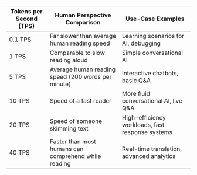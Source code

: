 | Tokens per Second (TPS) | Human Perspective Comparison | Use-Case Examples |
|--------------------------|------------------------------|-------------------|
| 0.1 TPS                  | Far slower than average human reading speed | Learning scenarios for AI, debugging |
| 1 TPS                    | Comparable to slow reading aloud | Simple conversational AI |
| 5 TPS                    | Average human reading speed (200 words per minute) | Interactive chatbots, basic Q&A |
| 10 TPS                   | Speed of a fast reader | More fluid conversational AI, live Q&A |
| 20 TPS                   | Speed of someone skimming text | High-efficiency workloads, fast response systems |
| 40 TPS                   | Faster than most humans can comprehend while reading | Real-time translation, advanced analytics |
